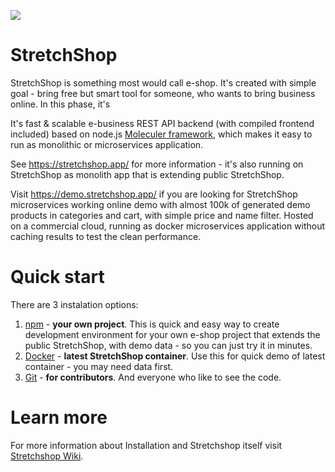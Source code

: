 ![](public/assets/_site/StretchShop-1800-whitebg.png)

# StretchShop
StretchShop is something most would call e-shop. It's created with simple goal - bring free but smart tool for someone, who wants to bring business online. In this phase, it's 

It's fast & scalable e-business REST API backend (with compiled frontend included) based on node.js [Moleculer framework](https://moleculer.services/), which makes it easy to run as monolithic or microservices application.

See https://stretchshop.app/ for more information - it's also running on StretchShop as monolith app that is extending public StretchShop.

Visit https://demo.stretchshop.app/ if you are looking for StretchShop microservices working online demo with almost 100k of generated demo products in categories and cart, with simple price and name filter. Hosted on a commercial cloud, running as docker microservices application without caching results to test the clean performance.

# Quick start
There are 3 instalation options:

1. [npm](https://github.com/StretchShop/StretchShop/wiki/Installation#npm) - **your own project**. This is quick and easy way to create development environment for your own e-shop project that extends the public StretchShop, with demo data - so you can just try it in minutes.
2. [Docker](https://github.com/StretchShop/StretchShop/wiki/Installation#docker) - **latest StretchShop container**. Use this for quick demo of latest container - you may need data first.
3. [Git](https://github.com/StretchShop/StretchShop/wiki/Installation#git) - **for contributors**. And everyone who like to see the code.

# Learn more
For more information about Installation and Stretchshop itself visit [Stretchshop Wiki](https://github.com/Wradgio/StretchShop/wiki).
